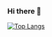 ### Hi there 👋
[![Top Langs](https://github-readme-stats.vercel.app/api/top-langs/?username={ogawa-satoshi-prog}
)](https://github.com/anuraghazra/github-readme-stats)


<!--
**ogawa-satoshi-prog/ogawa-satoshi-prog** is a ✨ _special_ ✨ repository because its `README.md` (this file) appears on your GitHub profile.

Here are some ideas to get you started:

- 🔭 I’m currently working on ...
- 🌱 I’m currently learning ...
- 👯 I’m looking to collaborate on ...
- 🤔 I’m looking for help with ...
- 💬 Ask me about ...
- 📫 How to reach me: ...
- 😄 Pronouns: ...
- ⚡ Fun fact: ...
-->
